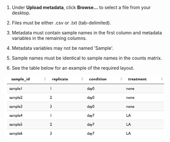 1. Under **Upload metadata**, click **Browse...** to select a file from your desktop.

2. Files must be either .csv or .txt (tab-delimited).

3. Metadata must contain sample names in the first column and metadata variables in the remaining columns.

4. Metadata variables may not be named 'Sample'.

5. Sample names must be identical to sample names in the counts matrix.

6. See the table below for an example of the required layout.

![Example metadata](../../www/meta.png)